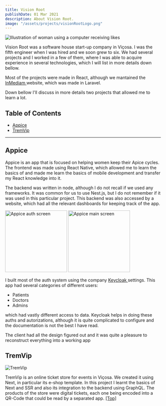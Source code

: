 ```yaml
---
title: Vision Root
publishDate: 01 Mar 2021
description: About Vision Root.
image: "/assets/projects/visionRootLogo.png"
---
```


![Illustration of woman using a computer receiving likes](/assets/projects/visionroot.png)

Vision Root was a software house start-up company in Viçosa. I was the fifth engineer when I was hired and we soon grew to six. We had several projects and I worked in a few of them, where I was able to acquire experience in several technologies, which I will list in more details down bellow.

Most of the projects were made in React, although we mantained the <a href="https://inmediam.com.br/" target="blank"> InMediam </a> website, which was made in Laravel.

Down bellow I'll discuss in more details two projects that allowed me to learn a lot.

## <a name="top"></a> Table of Contents

- [Appice](#Appice)
- [TremVip](#TremVip)

---

##  <a name="Appice"></a>Appice

Appice is an app that is focused on helping women keep their Apice cycles. The frontend was made using React Native, which allowed me to learn the basics of and made me learn the basics of mobile development and transfer my React knowledge into it.

The backend was written in node, although I do not recall if we used any frameworks. It was common for us to use Nest.js, but I do not remember if it was used in this particular project. This backend was also accessed by a website, which had all the relevant dashboards for keeping track of the app.

<img src="/assets/projects/appice-intro.jpg" width="200" alt="Appice auth screen" />
<img src="/assets/projects/appice-main.jpg" width="200" alt="Appice main screen" />

I built most of the auth system using the company <a href="https://www.keycloak.org/" target="blank"> Keycloak </a> settings. This app had several categories of different users:

- Patients
- Doctors
- Admins

which had vastly different access to data. Keycloak helps in doing these auths and autorizations, although it is quite complicated to configure and the documentation is not the best I have read.

The client had all the design figured out and it was quite a pleasure to reconstruct everything into a working app


##  <a name="TremVip"></a>TremVip

![TremVip](/assets/projects/tremvip.png)

TremVip is an online ticket store for events in Viçosa. We created it using Next, in particular its e-shop template. In this project I learnt the basics of Next and SSR and also its integration to the backend using GraphQL.
The products of the store were digital tickets, each one being encoded into a QR-Code that could be read by a separated app.
[[Top]](#top)

